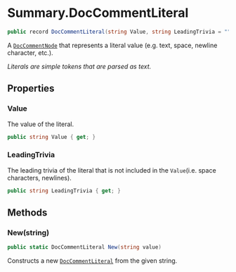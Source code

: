 # Summary.DocCommentLiteral
```cs
public record DocCommentLiteral(string Value, string LeadingTrivia = "") : DocCommentNode
```

A [`DocCommentNode`](./DocCommentNode.md) that represents a literal value (e.g. text, space, newline character, etc.).

_Literals are simple tokens that are parsed as text._

## Properties
### Value
The value of the literal.

```cs
public string Value { get; }
```

### LeadingTrivia
The leading trivia of the literal that is not included in the `Value`(i.e. space characters, newlines).

```cs
public string LeadingTrivia { get; }
```

## Methods
### New(string)
```cs
public static DocCommentLiteral New(string value)
```

Constructs a new [`DocCommentLiteral`](./DocCommentLiteral.md) from the given string.

